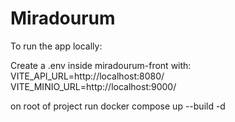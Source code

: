 # Miradourum

To run the app locally:

Create a .env inside miradourum-front with:
VITE_API_URL=http://localhost:8080/
VITE_MINIO_URL=http://localhost:9000/

on root of project run docker compose up --build -d